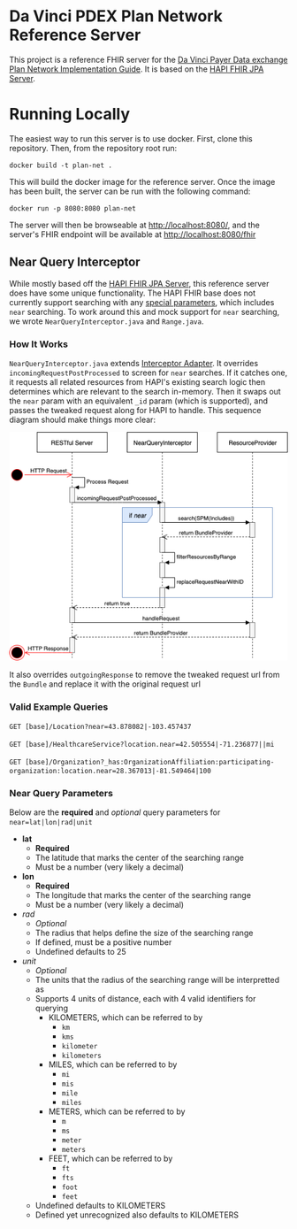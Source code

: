 # Da Vinci PDEX Plan Network Reference Server

This project is a reference FHIR server for the [Da Vinci Payer Data exchange 
Plan Network Implementation
Guide](https://build.fhir.org/ig/HL7/davinci-pdex-plan-net/index.html). It is
based on the [HAPI FHIR JPA
Server](https://github.com/hapifhir/hapi-fhir-jpaserver-starter).

# Running Locally

The easiest way to run this server is to use docker. First, clone this
repository. Then, from the repository root run:

```
docker build -t plan-net .
```

This will build the docker image for the reference server. Once the image has
been built, the server can be run with the following command:

```
docker run -p 8080:8080 plan-net
```

The server will then be browseable at
[http://localhost:8080/](http://localhost:8080/), and the
server's FHIR endpoint will be available at
[http://localhost:8080/fhir](http://localhost:8080/fhir)

## Near Query Interceptor

While mostly based off the [HAPI FHIR JPA
Server](https://github.com/hapifhir/hapi-fhir-jpaserver-starter), this 
reference server does have some unique functionality. The HAPI FHIR base does 
not currently support searching with any [special 
parameters](https://www.hl7.org/fhir/search.html#special), which includes 
`near` searching. To work around this and mock support for `near` searching, 
we wrote `NearQueryInterceptor.java` and `Range.java`.

### How It Works

`NearQueryInterceptor.java` extends [Interceptor 
Adapter](https://hapifhir.io/apidocs-server/ca/uhn/fhir/rest/server/interceptor/InterceptorAdapter.html).
It overrides `incomingRequestPostProcessed` to screen for `near` searches. If 
it catches one, it requests all related resources from HAPI's existing search 
logic then determines which are relevant to the search in-memory. Then it 
swaps out the `near` param with an equivalent `_id` param (which is 
supported), and passes the tweaked request along for HAPI to handle. This 
sequence diagram should make things more clear:

![NQI Sequence Diagram](NearInterceptorSequenceDiagram.png)

It also overrides `outgoingResponse` to remove the tweaked request url from 
the `Bundle` and replace it with the original request url

### Valid Example Queries

```http
GET [base]/Location?near=43.878082|-103.457437

GET [base]/HealthcareService?location.near=42.505554|-71.236877||mi

GET [base]/Organization?_has:OrganizationAffiliation:participating-organization:location.near=28.367013|-81.549464|100
```

### Near Query Parameters

Below are the **required** and *optional* query parameters for `near=lat|lon|rad|unit`

* **lat**
    * **Required**
    * The latitude that marks the center of the searching range
    * Must be a number (very likely a decimal)
* **lon**
    * **Required**
    * The longitude that marks the center of the searching range
    * Must be a number (very likely a decimal)
* *rad*
    * *Optional*
    * The radius that helps define the size of the searching range
    * If defined, must be a positive number
    * Undefined defaults to 25
* *unit*
    * *Optional*
    * The units that the radius of the searching range will be interpretted as
    * Supports 4 units of distance, each with 4 valid identifiers for querying
        * KILOMETERS, which can be referred to by
            * `km`
            * `kms`
            * `kilometer`
            * `kilometers`
        * MILES, which can be referred to by
            * `mi`
            * `mis`
            * `mile`
            * `miles`
        * METERS, which can be referred to by
            * `m`
            * `ms`
            * `meter`
            * `meters`
        * FEET, which can be referred to by
            * `ft`
            * `fts`
            * `foot`
            * `feet`
    * Undefined defaults to KILOMETERS
    * Defined yet unrecognized also defaults to KILOMETERS